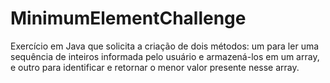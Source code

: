 # MinimumElementChallenge
Exercício em Java que solicita a criação de dois métodos: um para ler uma sequência de inteiros informada pelo usuário e armazená-los em um array, e outro para identificar e retornar o menor valor presente nesse array.
